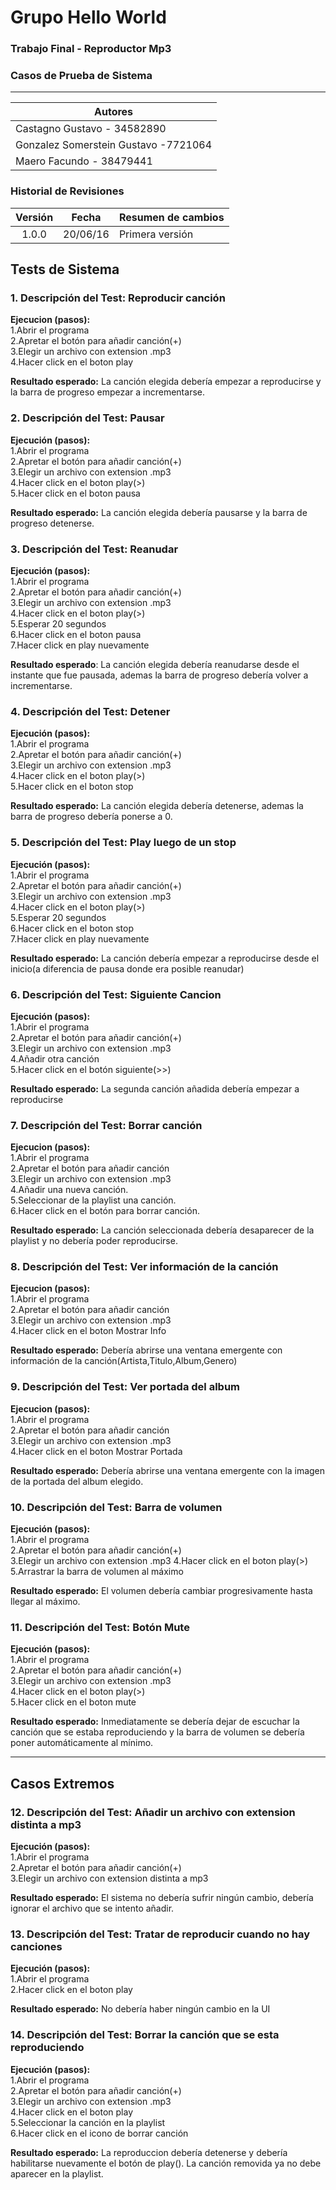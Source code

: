 ﻿# Grupo Hello World
### Trabajo Final - Reproductor Mp3
### Casos de Prueba de Sistema
___
|Autores                               |
|------------------------------------|
|Castagno Gustavo - 34582890           |
|Gonzalez Somerstein Gustavo -7721064  |
|Maero Facundo - 38479441              |
### Historial de Revisiones

| Versión | Fecha    | Resumen de cambios |
|:-------:|----------|--------------------|
|  1.0.0  | 20/06/16 | Primera versión    |

## Tests de Sistema

### 1. Descripción del Test: Reproducir canción

**Ejecucion (pasos):**  
1.Abrir el programa  
2.Apretar el botón para añadir canción(+)  
3.Elegir un archivo con extension .mp3  
4.Hacer click en el boton play  

**Resultado esperado:** La canción elegida debería empezar a reproducirse y la barra de progreso empezar a incrementarse.

### 2. Descripción del Test: Pausar

**Ejecución (pasos):**  
1.Abrir el programa  
2.Apretar el botón para añadir canción(+)  
3.Elegir un archivo con extension .mp3  
4.Hacer click en el boton play(>)  
5.Hacer click en el boton pausa  

**Resultado esperado:** La canción elegida debería pausarse y la barra de progreso detenerse.

### 3. Descripción del Test: Reanudar

**Ejecución (pasos):**  
1.Abrir el programa  
2.Apretar el botón para añadir canción(+)  
3.Elegir un archivo con extension .mp3  
4.Hacer click en el boton play(>)  
5.Esperar 20 segundos  
6.Hacer click en el boton pausa  
7.Hacer click en play nuevamente  

**Resultado esperado**: La canción elegida debería reanudarse desde el instante que fue pausada, ademas la barra de progreso debería volver a incrementarse.

### 4. Descripción del Test: Detener

**Ejecución (pasos):**  
1.Abrir el programa  
2.Apretar el botón para añadir canción(+)  
3.Elegir un archivo con extension .mp3  
4.Hacer click en el boton play(>)  
5.Hacer click en el boton stop  

**Resultado esperado:** La canción elegida debería detenerse, ademas la barra de progreso debería ponerse a 0.

### 5. Descripción del Test: Play luego de un stop

**Ejecución (pasos):**  
1.Abrir el programa  
2.Apretar el botón para añadir canción(+)  
3.Elegir un archivo con extension .mp3  
4.Hacer click en el boton play(>)  
5.Esperar 20 segundos  
6.Hacer click en el boton stop  
7.Hacer click en play nuevamente  

**Resultado esperado:** La canción debería empezar a reproducirse desde el inicio(a diferencia de pausa donde era posible reanudar)


### 6. Descripción del Test: Siguiente Cancion

**Ejecución (pasos):**  
1.Abrir el programa  
2.Apretar el botón para añadir canción(+)  
3.Elegir un archivo con extension .mp3  
4.Añadir otra canción  
5.Hacer click en el botón siguiente(>>)  

**Resultado esperado:** La segunda canción añadida debería empezar a reproducirse

### 7. Descripción del Test: Borrar canción

**Ejecucion (pasos):**  
1.Abrir el programa  
2.Apretar el botón para añadir canción  
3.Elegir un archivo con extension .mp3  
4.Añadir una nueva canción.  
5.Seleccionar de la playlist una canción.  
6.Hacer click en el botón para borrar canción. 

**Resultado esperado:** La canción seleccionada debería desaparecer de la playlist y no debería poder reproducirse.

### 8. Descripción del Test: Ver información de la canción

**Ejecucion (pasos):**  
1.Abrir el programa  
2.Apretar el botón para añadir canción  
3.Elegir un archivo con extension .mp3  
4.Hacer click en el boton Mostrar Info  

**Resultado esperado:** Debería abrirse una ventana emergente con información de la canción(Artista,Titulo,Album,Genero)

### 9. Descripción del Test: Ver portada del album

**Ejecucion (pasos):**  
1.Abrir el programa  
2.Apretar el botón para añadir canción  
3.Elegir un archivo con extension .mp3  
4.Hacer click en el boton Mostrar Portada  

**Resultado esperado:** Debería abrirse una ventana emergente con la imagen de la portada del album elegido.

### 10. Descripción del Test: Barra de volumen

**Ejecución (pasos):**  
1.Abrir el programa  
2.Apretar el botón para añadir canción(+)   
3.Elegir un archivo con extension .mp3 
4.Hacer click en el boton play(>)  
5.Arrastrar la barra de volumen al máximo  

**Resultado esperado:** El volumen debería cambiar progresivamente hasta llegar al máximo.

### 11. Descripción del Test: Botón Mute

**Ejecución (pasos):**  
1.Abrir el programa  
2.Apretar el botón para añadir canción(+)  
3.Elegir un archivo con extension .mp3  
4.Hacer click en el boton play(>)  
5.Hacer click en el boton mute  

**Resultado esperado:** Inmediatamente se debería dejar de escuchar la canción que se estaba reproduciendo y la barra de volumen se debería poner automáticamente al mínimo.


----------


## Casos Extremos

### 12. Descripción del Test: Añadir un archivo con extension distinta a mp3

**Ejecución (pasos):**  
1.Abrir el programa  
2.Apretar el botón para añadir canción(+)  
3.Elegir un archivo con extension distinta a mp3  

**Resultado esperado:** El sistema no debería sufrir ningún cambio, debería ignorar el archivo que se intento añadir.

### 13. Descripción del Test: Tratar de reproducir cuando no hay canciones

**Ejecución (pasos):**  
1.Abrir el programa  
2.Hacer click en el boton play  

**Resultado esperado:** No debería haber ningún cambio en la UI

### 14. Descripción del Test: Borrar la canción que se esta reproduciendo

**Ejecución (pasos):**  
1.Abrir el programa  
2.Apretar el botón para añadir canción(+)  
3.Elegir un archivo con extension .mp3  
4.Hacer click en el boton play  
5.Seleccionar la canción en la playlist  
6.Hacer click en el icono de borrar canción  

**Resultado esperado:** La reproduccion debería detenerse y debería habilitarse nuevamente el botón de play(). La canción removida ya no debe aparecer en la playlist.
